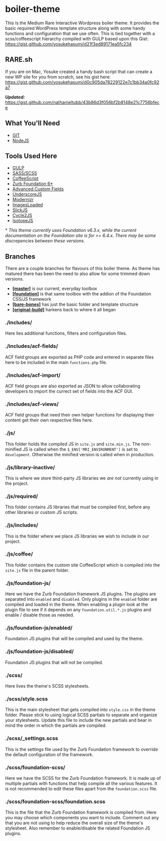 # boiler-theme
This is the Medium Rare Interactive Wordpress boiler theme. It provides the
basic required WordPress template structure along with some handy functions
and configuration that we use often. This is tied together with a
scss/coffeescript hierarchy compiled with GULP based upon this Gist:
https://gist.github.com/yosukehasumi/d21f3ed89171ea5fc234

## RARE.sh
If you are on Mac, Yosuke created a handy bash script that can create a new WP
site for you from scratch, see his gist here:
https://gist.github.com/yosukehasumi/d0c905da78229122e7c1bb34a0fc92a7

**_Updated:_**
https://gist.github.com/nathanieltubb/43b86d3f056bf2b8148e21c7756bfece

## What You'll Need
- [GIT](https://git-scm.com/)
- [NodeJS](https://nodejs.org/en/)

## Tools Used Here
- [GULP](http://gulpjs.com/)
- [SASS/SCSS](http://sass-lang.com/)
- [CoffeeScript](http://coffeescript.org/)
- [Zurb Foundation 6\*](https://foundation.zurb.com/sites/docs)
- [Advanced Custom Fields](https://www.advancedcustomfields.com/resources/)
- [UnderscoreJS](http://underscorejs.org/)
- [Modernizr](https://modernizr.com/)
- [ImagesLoaded](https://imagesloaded.desandro.com/)
- [SlickJS](http://kenwheeler.github.io/slick/)
- [Cycle2JS](http://jquery.malsup.com/cycle2/)
- [IsotopeJS](https://isotope.metafizzy.co/)

\* _This theme currently uses Foundation v6.3.x, while the current documentation
on the Foundation site is for >= 6.4.x. There may be some discrepencies between
these versions._

## Branches
There are a couple branches for flavours of this boiler theme. As theme has
matured there has been the need to also allow for some trimmed down versions.
- **[[master]](https://github.com/yosukehasumi/boiler-theme)** is our current, everyday toolbox
- **[[foundation]](https://github.com/yosukehasumi/boiler-theme/tree/foundation)** is that same toolbox with the addion of the
Foundation CSS/JS framework
- **[[bare-bones]](https://github.com/yosukehasumi/boiler-theme/tree/bare-bones)** has just the basic folder and template structure
- **[[original-build]](https://github.com/yosukehasumi/boiler-theme/tree/original-build)** harkens back to where it all began

### ./includes/

Here lies additional functions, filters and configuration files.

### ./includes/acf-fields/

ACF field groups are exported as PHP code and entered in separate files here
to be included in the main `functions.php` file.

### ./includes/acf-import/

ACF field groups are also exported as JSON to allow collaborating developers
to import the currect set of fields into the ACF GUI.

### ./includes/acf-views/

ACF field groups that need their own helper functions for displaying their
content get their own respective files here.

### ./js/

This folder holds the compiled JS in `site.js` and `site.min.js`. The
non-minified JS is called when the `$_ENV['MRI_ENVIRONMENT']` is set
to `development`. Otherwise the minified version is called when in production.

### ./js/library-inactive/

This is where we store third-party JS libraries we _are not_ currently using
in the project.

### ./js/required/

This folder contains JS libraries that must be compiled first, before any other
libraries or custom JS scripts.

### ./js/includes/

This is the folder where we place JS libraries we wish to include
in our project.

### ./js/coffee/

This folder contains the custom site CoffeeScript which is compiled into the
`site.js` file in the parent folder.

### ./js/foundation-js/

Here we have the Zurb Foundation framework JS plugins. The plugins are separated
into `enabled` and `disabled`. Only plugins in the `enabled` folder are compiled
and loaded in the theme. When enabling a plugin look at the plugin file to see
if it depends on any `foundation.util.*.js` plugins and enable / disable those
as needed.

### ./js/foundation-js/enabled/

Foundation JS plugins that will be compiled and used by the theme.

### ./js/foundation-js/disabled/

Foundation JS plugins that will not be compiled.

### ./scss/

Here lives the theme's SCSS stylesheets.

### ./scss/style.scss

This is the main stylesheet that gets compiled into `style.css` in the theme
folder. Please stick to using logical SCSS partials to separate and organize
your stylesheets. Update this file to include the new partials and bear in mind
the order in which the partials are compiled.

### ./scss/\_settings.scss

This is the settings file used by the Zurb Foundation framework to override the
default configuration of the framework.

### ./scss/foundation-scss/

Here we have the SCSS for the Zurb Foundation framework. It is made up of
multiple partials with functions that help compile all the various features.
It is not recommended to edit these files apart from the `foundation.scss` file.

### ./scss/foundation-scss/foundation.scss

This is the file that the Zurb Foundation framework is compiled from. Here
you may choose which components you want to include. Comment out any that
you are not using to help reduce the overall size of the theme's stylesheet.
Also remember to enable/disable the related Foundation JS plugins.

